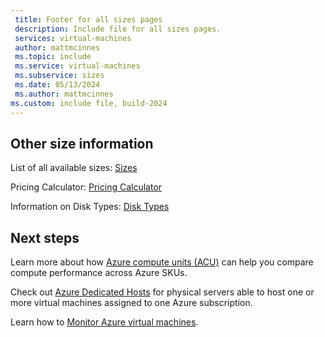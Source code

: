 ```yaml
---
 title: Footer for all sizes pages
 description: Include file for all sizes pages.
 services: virtual-machines
 author: mattmcinnes
 ms.topic: include
 ms.service: virtual-machines
 ms.subservice: sizes
 ms.date: 05/13/2024
 ms.author: mattmcinnes
ms.custom: include file, build-2024
---
```


## Other size information

List of all available sizes: [Sizes](../../sizes.md)

Pricing Calculator: [Pricing Calculator](https://azure.microsoft.com/pricing/calculator/)

Information on Disk Types: [Disk Types](../../disks-types.md)

## Next steps

Learn more about how [Azure compute units (ACU)](../../acu.md) can help you compare compute performance across Azure SKUs.

Check out [Azure Dedicated Hosts](../../../virtual-machines/dedicated-hosts.md) for physical servers able to host one or more virtual machines assigned to one Azure subscription.

Learn how to [Monitor Azure virtual machines](../../../virtual-machines/monitor-vm.md).

